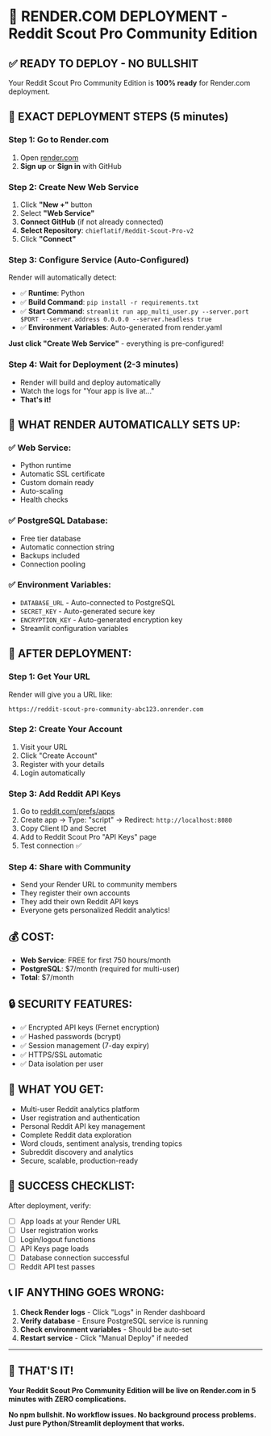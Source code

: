 # 🚀 RENDER.COM DEPLOYMENT - Reddit Scout Pro Community Edition

## ✅ **READY TO DEPLOY - NO BULLSHIT**

Your Reddit Scout Pro Community Edition is **100% ready** for Render.com deployment.

## 🎯 **EXACT DEPLOYMENT STEPS (5 minutes)**

### **Step 1: Go to Render.com**
1. Open [render.com](https://render.com)
2. **Sign up** or **Sign in** with GitHub

### **Step 2: Create New Web Service**
1. Click **"New +"** button
2. Select **"Web Service"**
3. **Connect GitHub** (if not already connected)
4. **Select Repository**: `chieflatif/Reddit-Scout-Pro-v2`
5. Click **"Connect"**

### **Step 3: Configure Service (Auto-Configured)**
Render will automatically detect:
- ✅ **Runtime**: Python
- ✅ **Build Command**: `pip install -r requirements.txt`
- ✅ **Start Command**: `streamlit run app_multi_user.py --server.port $PORT --server.address 0.0.0.0 --server.headless true`
- ✅ **Environment Variables**: Auto-generated from render.yaml

**Just click "Create Web Service"** - everything is pre-configured!

### **Step 4: Wait for Deployment (2-3 minutes)**
- Render will build and deploy automatically
- Watch the logs for "Your app is live at..."
- **That's it!**

## 🔑 **WHAT RENDER AUTOMATICALLY SETS UP:**

### **✅ Web Service:**
- Python runtime
- Automatic SSL certificate
- Custom domain ready
- Auto-scaling
- Health checks

### **✅ PostgreSQL Database:**
- Free tier database
- Automatic connection string
- Backups included
- Connection pooling

### **✅ Environment Variables:**
- `DATABASE_URL` - Auto-connected to PostgreSQL
- `SECRET_KEY` - Auto-generated secure key
- `ENCRYPTION_KEY` - Auto-generated encryption key
- Streamlit configuration variables

## 🎉 **AFTER DEPLOYMENT:**

### **Step 1: Get Your URL**
Render will give you a URL like:
```
https://reddit-scout-pro-community-abc123.onrender.com
```

### **Step 2: Create Your Account**
1. Visit your URL
2. Click "Create Account"
3. Register with your details
4. Login automatically

### **Step 3: Add Reddit API Keys**
1. Go to [reddit.com/prefs/apps](https://reddit.com/prefs/apps)
2. Create app → Type: "script" → Redirect: `http://localhost:8080`
3. Copy Client ID and Secret
4. Add to Reddit Scout Pro "API Keys" page
5. Test connection ✅

### **Step 4: Share with Community**
- Send your Render URL to community members
- They register their own accounts
- They add their own Reddit API keys
- Everyone gets personalized Reddit analytics!

## 💰 **COST:**
- **Web Service**: FREE for first 750 hours/month
- **PostgreSQL**: $7/month (required for multi-user)
- **Total**: $7/month

## 🔒 **SECURITY FEATURES:**
- ✅ Encrypted API keys (Fernet encryption)
- ✅ Hashed passwords (bcrypt)
- ✅ Session management (7-day expiry)
- ✅ HTTPS/SSL automatic
- ✅ Data isolation per user

## 🚀 **WHAT YOU GET:**
- Multi-user Reddit analytics platform
- User registration and authentication
- Personal Reddit API key management
- Complete Reddit data exploration
- Word clouds, sentiment analysis, trending topics
- Subreddit discovery and analytics
- Secure, scalable, production-ready

## 🎯 **SUCCESS CHECKLIST:**
After deployment, verify:
- [ ] App loads at your Render URL
- [ ] User registration works
- [ ] Login/logout functions
- [ ] API Keys page loads
- [ ] Database connection successful
- [ ] Reddit API test passes

## 📞 **IF ANYTHING GOES WRONG:**
1. **Check Render logs** - Click "Logs" in Render dashboard
2. **Verify database** - Ensure PostgreSQL service is running
3. **Check environment variables** - Should be auto-set
4. **Restart service** - Click "Manual Deploy" if needed

---

## 🎉 **THAT'S IT!**

**Your Reddit Scout Pro Community Edition will be live on Render.com in 5 minutes with ZERO complications.**

**No npm bullshit. No workflow issues. No background process problems. Just pure Python/Streamlit deployment that works.**
